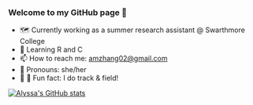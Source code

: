 ### Welcome to my GitHub page 👋

- 🗺  Currently working as a summer research assistant @ Swarthmore College
- 🌱  Learning R and C
- 📫  How to reach me: amzhang02@gmail.com
- 🍄  Pronouns: she/her
- 🐢 💨  Fun fact: I do track & field!

[![Alyssa's GitHub stats](https://github-readme-stats.vercel.app/api?username=amzhang02&include_all_commits=true&count_private=true&show_icons=true&hide=stars&theme=radical)](https://github.com/amzhang02/github-readme-stats)
